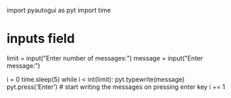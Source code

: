 import pyautogui as pyt
import time

# inputs field
limit = input("Enter number of messages:")
message = input("Enter message:")

i = 0
time.sleep(5)
while i < int(limit):
    pyt.typewrite(message)
    pyt.press('Enter')  # start writing the messages on pressing enter key
    i += 1


